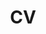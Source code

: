 ---
title: CV
permalink: /assets/pdf/Arvind_Balasubramanian_CV.pdf
nav: true
display_categories: [work]
horizontal: false
order: 4
---